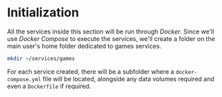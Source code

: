 # Initialization

All the services inside this section will be run through *Docker*. Since we'll use *Docker Compose* to execute the services, we'll create a folder on the main user's home folder dedicated to games services.

```bash
mkdir ~/services/games
```

For each service created, there will be a subfolder where a `docker-compose.yml` file will be located, alongside any data volumes required and even a `Dockerfile` if required.
